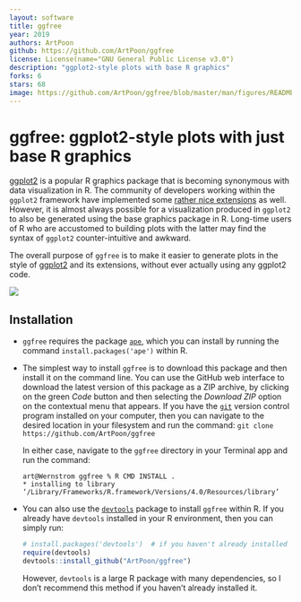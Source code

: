 ```yaml
---
layout: software
title: ggfree
year: 2019
authors: ArtPoon
github: https://github.com/ArtPoon/ggfree
license: License(name="GNU General Public License v3.0")
description: "ggplot2-style plots with base R graphics"
forks: 6
stars: 68
image: https://github.com/ArtPoon/ggfree/blob/master/man/figures/README-unnamed-chunk-14-1.png?raw=true
---
```



<!-- README.md is generated from README.Rmd. Please edit that file -->

# ggfree: ggplot2-style plots with just base R graphics

[ggplot2](https://ggplot2.tidyverse.org/) is a popular R graphics
package that is becoming synonymous with data visualization in R. The
community of developers working within the `ggplot2` framework have
implemented some [rather nice
extensions](https://www.ggplot2-exts.org/gallery/) as well. However, it
is almost always possible for a visualization produced in `ggplot2` to
also be generated using the base graphics package in R. Long-time users
of R who are accustomed to building plots with the latter may find the
syntax of `ggplot2` counter-intuitive and awkward.

The overall purpose of `ggfree` is to make it easier to generate plots
in the style of [ggplot2](https://ggplot2.tidyverse.org/) and its
extensions, without ever actually using any ggplot2 code.

![](man/figures/collage.png)

## Installation

-   `ggfree` requires the package
    [`ape`](https://cran.r-project.org/web/packages/ape/index.html),
    which you can install by running the command
    `install.packages('ape')` within R.

-   The simplest way to install `ggfree` is to download this package and
    then install it on the command line. You can use the GitHub web
    interface to download the latest version of this package as a ZIP
    archive, by clicking on the green *Code* button and then selecting
    the *Download ZIP* option on the contextual menu that appears. If
    you have the [`git`](https://git-scm.com/) version control program
    installed on your computer, then you can navigate to the desired
    location in your filesystem and run the command:
    `git clone https://github.com/ArtPoon/ggfree`

    In either case, navigate to the `ggfree` directory in your Terminal
    app and run the command:

    ``` console
    art@Wernstrom ggfree % R CMD INSTALL .
    * installing to library ‘/Library/Frameworks/R.framework/Versions/4.0/Resources/library’
    ```

-   You can also use the
    [`devtools`](https://cran.r-project.org/web/packages/devtools/index.html)
    package to install `ggfree` within R. If you already have `devtools`
    installed in your R environment, then you can simply run:

    ``` r
    # install.packages('devtools')  # if you haven't already installed devtools
    require(devtools)
    devtools::install_github("ArtPoon/ggfree")
    ```

    However, `devtools` is a large R package with many dependencies, so
    I don’t recommend this method if you haven’t already installed it.
